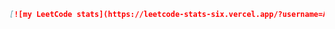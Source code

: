 ```md
[![my LeetCode stats](https://leetcode-stats-six.vercel.app/?username=Argon47)](https://github.com/KnlnKS/leetcode-stats)
```




















